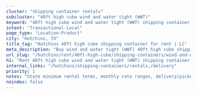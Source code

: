 ```yaml
---
cluster: "shipping container rentals"
subcluster: "40ft high cube wind and water tight (WWT)"
keyword: "40ft high cube wind and water tight (WWT) shipping container for rent Hutchins, TX"
intent: "Transactional-Local"
page_type: "Location-Product"
city: "Hutchins, TX"
title_tag: "Hutchins 40ft high cube shipping container for rent | LC"
meta_description: "Buy wind and water tight (WWT) 40ft high cube shipping container rent with local delivery in Hutchins, TX. LC Container — local Since 2003. Request a fast quote today."
url_slug: "/hutchins/rent/40ft-high-cube/shipping-containers/wind-and-water-tight-wwt"
h1: "Rent 40ft high cube wind and water tight (WWT) shipping container in Hutchins"
internal_links: "/hutchins/shipping-containers/rentals,/delivery"
priority: 1
notes: "State minimum rental terms, monthly rate ranges, delivery/pickup fees, service area."
noindex: false
---
```


<!-- TODO: Add unique city/inventory copy, images, and internal links here. -->
